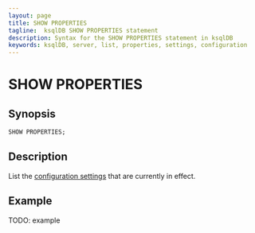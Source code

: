 ```yaml
---
layout: page
title: SHOW PROPERTIES
tagline:  ksqlDB SHOW PROPERTIES statement
description: Syntax for the SHOW PROPERTIES statement in ksqlDB
keywords: ksqlDB, server, list, properties, settings, configuration
---
```


SHOW PROPERTIES
===============

Synopsis
--------

```sql
SHOW PROPERTIES;
```

Description
-----------

List the [configuration settings](../../operate-and-deploy/installation/server-config/config-reference.md)
that are currently in effect.

Example
-------

TODO: example

